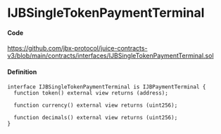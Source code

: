 # IJBSingleTokenPaymentTerminal

#### Code

https://github.com/jbx-protocol/juice-contracts-v3/blob/main/contracts/interfaces/IJBSingleTokenPaymentTerminal.sol

#### Definition

```
interface IJBSingleTokenPaymentTerminal is IJBPaymentTerminal {
  function token() external view returns (address);

  function currency() external view returns (uint256);

  function decimals() external view returns (uint256);
}
```
